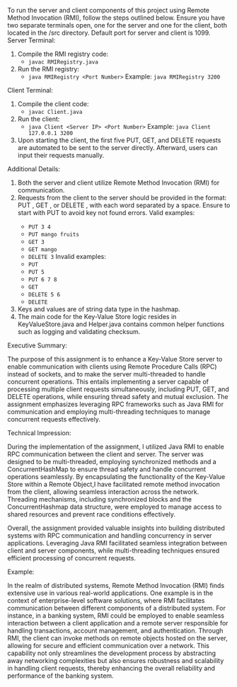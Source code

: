 To run the server and client components of this project using Remote Method Invocation (RMI), follow the steps outlined below. Ensure you have two separate terminals open, one for the server and one for the client, both located in the /src directory.
Default port for server and client is 1099.
Server Terminal:
1. Compile the RMI registry code:
   - `javac RMIRegistry.java`
2. Run the RMI registry:
   - `java RMIRegistry <Port Number>`
     Example: `java RMIRegistry 3200`

Client Terminal:
1. Compile the client code:
   - `javac Client.java`
2. Run the client:
   - `java Client <Server IP> <Port Number>`
     Example: `java Client 127.0.0.1 3200`
3. Upon starting the client, the first five PUT, GET, and DELETE requests are automated to be sent to the server directly. Afterward, users can input their requests manually.


Additional Details:

1. Both the server and client utilize Remote Method Invocation (RMI) for communication.
2. Requests from the client to the server should be provided in the format: PUT <key> <value>, GET <key>, or DELETE <key>, with each word separated by a space. Ensure to start with PUT to avoid key not found errors.
   Valid examples:
    - `PUT 3 4`
    - `PUT mango fruits`
    - `GET 3`
    - `GET mango`
    - `DELETE 3`
      Invalid examples:
    - `PUT`
    - `PUT 5`
    - `PUT 6 7 8`
    - `GET`
    - `DELETE 5 6`
    - `DELETE`
3. Keys and values are of string data type in the hashmap.
4. The main code for the Key-Value Store logic resides in KeyValueStore.java and Helper.java contains common helper functions such as logging and validating checksum.

Executive Summary:

The purpose of this assignment is to enhance a Key-Value Store server to enable communication with clients using Remote Procedure Calls (RPC) instead of sockets, and to make the server multi-threaded to handle concurrent operations.
This entails implementing a server capable of processing multiple client requests simultaneously, including PUT, GET, and DELETE operations, while ensuring thread safety and mutual exclusion.
The assignment emphasizes leveraging RPC frameworks such as Java RMI for communication and employing multi-threading techniques to manage concurrent requests effectively.


Technical Impression:

During the implementation of the assignment, I utilized Java RMI to enable RPC communication between the client and server.
The server was designed to be multi-threaded, employing synchronized methods and a ConcurrentHashMap to ensure thread safety and handle concurrent operations seamlessly.
By encapsulating the functionality of the Key-Value Store within a Remote Object,I have facilitated remote method invocation from the client, allowing seamless interaction across the network.
Threading mechanisms, including synchronized blocks and the ConcurrentHashmap data structure, were employed to manage access to shared resources and prevent race conditions effectively.

Overall, the assignment provided valuable insights into building distributed systems with RPC communication and handling concurrency in server applications.
Leveraging Java RMI facilitated seamless integration between client and server components, while multi-threading techniques ensured efficient processing of concurrent requests. 

Example:

In the realm of distributed systems, Remote Method Invocation (RMI) finds extensive use in various real-world applications.
One example is in the context of enterprise-level software solutions, where RMI facilitates communication between different components of a distributed system. For instance, in a banking system, RMI could be employed to enable seamless interaction between a client application and a remote server responsible for handling transactions, account management, and authentication.
Through RMI, the client can invoke methods on remote objects hosted on the server, allowing for secure and efficient communication over a network. This capability not only streamlines the development process by abstracting away networking complexities but also ensures robustness and scalability in handling client requests, thereby enhancing the overall reliability and performance of the banking system.
